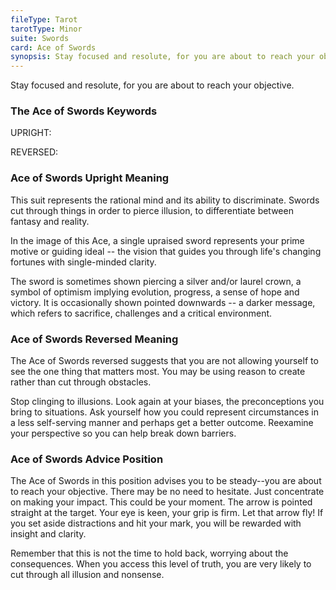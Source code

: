 ```yaml
---
fileType: Tarot
tarotType: Minor
suite: Swords
card: Ace of Swords
synopsis: Stay focused and resolute, for you are about to reach your objective.
---
```

Stay focused and resolute, for you are about to reach your objective.

### The Ace of Swords Keywords

UPRIGHT: 

REVERSED: 

### Ace of Swords Upright Meaning

This suit represents the rational mind and its ability to discriminate. Swords cut through things in order to pierce illusion, to differentiate between fantasy and reality.

In the image of this Ace, a single upraised sword represents your prime motive or guiding ideal -- the vision that guides you through life's changing fortunes with single-minded clarity.

The sword is sometimes shown piercing a silver and/or laurel crown, a symbol of optimism implying evolution, progress, a sense of hope and victory. It is occasionally shown pointed downwards -- a darker message, which refers to sacrifice, challenges and a critical environment.

### Ace of Swords Reversed Meaning

The Ace of Swords reversed suggests that you are not allowing yourself to see the one thing that matters most. You may be using reason to create rather than cut through obstacles.

Stop clinging to illusions. Look again at your biases, the preconceptions you bring to situations. Ask yourself how you could represent circumstances in a less self-serving manner and perhaps get a better outcome. Reexamine your perspective so you can help break down barriers.

### Ace of Swords Advice Position

The Ace of Swords in this position advises you to be steady--you are about to reach your objective. There may be no need to hesitate. Just concentrate on making your impact. This could be your moment. The arrow is pointed straight at the target. Your eye is keen, your grip is firm. Let that arrow fly! If you set aside distractions and hit your mark, you will be rewarded with insight and clarity.

Remember that this is not the time to hold back, worrying about the consequences. When you access this level of truth, you are very likely to cut through all illusion and nonsense.